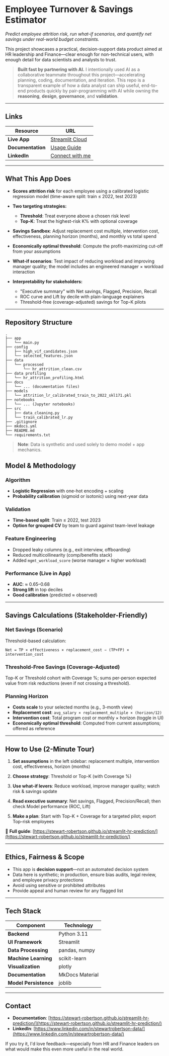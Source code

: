 # Employee Turnover & Savings Estimator

_Predict employee attrition risk, run what-if scenarios, and quantify net savings under real-world budget constraints._

This project showcases a practical, decision-support data product aimed at HR leadership and Finance—clear enough for non-technical users, with enough detail for data scientists and analysts to trust.

> **Built fast by partnering with AI.**
> I intentionally used AI as a collaborative teammate throughout this project—accelerating planning, coding, documentation, and iteration.
> This repo is a transparent example of how a data analyst can ship useful, end-to-end products quickly by pair-programming with AI while owning the **reasoning**, **design**, **governance**, and **validation**.

---

## Links

| Resource | URL |
|----------|-----|
| **Live App** | [Streamlit Cloud](https://hr-app-sr.streamlit.app/#business-turnover-savings-predictor) |
| **Documentation** | [Usage Guide](https://stewart-robertson.github.io/streamlit-hr-prediction/) |
| **LinkedIn** | [Connect with me](https://www.linkedin.com/in/stewart-robertson-data/) |

---

## What This App Does

- **Scores attrition risk** for each employee using a calibrated logistic regression model (time-aware split: train ≤ 2022, test 2023)

- **Two targeting strategies:**
  - **Threshold**: Treat everyone above a chosen risk level
  - **Top-K**: Treat the highest-risk K% with optional coverage

- **Savings Sandbox**: Adjust replacement cost multiple, intervention cost, effectiveness, planning horizon (months), and monthly vs total spend

- **Economically optimal threshold**: Compute the profit-maximizing cut-off from your assumptions

- **What-if scenarios**: Test impact of reducing workload and improving manager quality; the model includes an engineered manager × workload interaction

- **Interpretability for stakeholders:**
  - "Executive summary" with Net savings, Flagged, Precision, Recall
  - ROC curve and Lift by decile with plain-language explainers
  - Threshold-free (coverage-adjusted) savings for Top-K pilots

---

## Repository Structure

```
.
├── app
│   └── main.py
├── config
│   ├── high_vif_candidates.json
│   └── selected_features.json
├── data
│   └── processed
│       └── hr_attrition_clean.csv
├── data profiling
│   └── hr_attrition_profiling.html
├── docs
│   └── ... (documentation files)
├── models
│   └── attrition_lr_calibrated_train_to_2022_skl171.pkl
├── notebooks
│   └── ... (Jupyter notebooks)
├── src
│   ├── data_cleaning.py
│   └── train_calibrated_lr.py
├── .gitignore
├── mkdocs.yml
├── README.md
└── requirements.txt
```

> **Note**: Data is synthetic and used solely to demo model + app mechanics.

## Model & Methodology

### Algorithm
- **Logistic Regression** with one-hot encoding + scaling
- **Probability calibration** (sigmoid or isotonic) using next-year data

### Validation
- **Time-based split**: Train ≤ 2022, test 2023
- **Option for grouped CV** by team to guard against team-level leakage

### Feature Engineering
- Dropped leaky columns (e.g., exit interview, offboarding)
- Reduced multicollinearity (comp/benefits stack)
- Added `mgmt_workload_score` (worse manager × higher workload)

### Performance (Live in App)
- **AUC**: ≈ 0.65–0.68
- **Strong lift** in top deciles
- **Good calibration** (predicted ≈ observed)

---

## Savings Calculations (Stakeholder-Friendly)

### Net Savings (Scenario)
Threshold-based calculation:
```
Net = TP × effectiveness × replacement_cost − (TP+FP) × intervention_cost
```

### Threshold-Free Savings (Coverage-Adjusted)
Top-K or Threshold cohort with Coverage %; sums per-person expected value from risk reductions (even if not crossing a threshold).

### Planning Horizon
- **Costs scale** to your selected months (e.g., 3-month view)
- **Replacement cost**: `avg_salary × replacement_multiple × (horizon/12)`
- **Intervention cost**: Total program cost or monthly × horizon (toggle in UI)
- **Economically optimal threshold**: Computed from current assumptions; offered as reference

---

## How to Use (2-Minute Tour)

1. **Set assumptions** in the left sidebar: replacement multiple, intervention cost, effectiveness, horizon (months)

2. **Choose strategy**: Threshold or Top-K (with Coverage %)

3. **Use what-if levers**: Reduce workload, improve manager quality; watch risk & savings update

4. **Read executive summary**: Net savings, Flagged, Precision/Recall; then check Model performance (ROC, Lift)

5. **Make a plan**: Start with Top-K + Coverage for a targeted pilot; export Top-risk employees

📖 **Full guide**: [https://stewart-robertson.github.io/streamlit-hr-prediction/](https://stewart-robertson.github.io/streamlit-hr-prediction/)

--- 

## Ethics, Fairness & Scope

- This app is **decision support**—not an automated decision system
- Data here is synthetic; in production, ensure bias audits, legal review, and employee privacy protections
- Avoid using sensitive or prohibited attributes
- Provide appeal and human review for any flagged list

---

## Tech Stack

| Component | Technology |
|-----------|------------|
| **Backend** | Python 3.11 |
| **UI Framework** | Streamlit |
| **Data Processing** | pandas, numpy |
| **Machine Learning** | scikit-learn |
| **Visualization** | plotly |
| **Documentation** | MkDocs Material |
| **Model Persistence** | joblib |

---

## Contact

- **Documentation**: [https://stewart-robertson.github.io/streamlit-hr-prediction/](https://stewart-robertson.github.io/streamlit-hr-prediction/)
- **LinkedIn**: [https://www.linkedin.com/in/stewartrobertson-data/](https://www.linkedin.com/in/stewartrobertson-data/)

If you try it, I'd love feedback—especially from HR and Finance leaders on what would make this even more useful in the real world.
